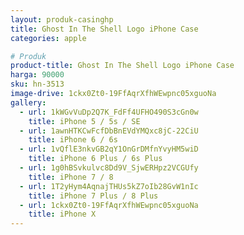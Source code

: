 ```yaml
---
layout: produk-casinghp
title: Ghost In The Shell Logo iPhone Case
categories: apple

# Produk
product-title: Ghost In The Shell Logo iPhone Case
harga: 90000
sku: hn-3513
image-drive: 1ckx0Zt0-19FfAqrXfhWEwpnc05xguoNa
gallery:
  - url: 1kWGvVuDp2Q7K_FdFf4UFHO490S3cGn0w
    title: iPhone 5 / 5s / SE
  - url: 1awnHTKCwFcfDbBnEVdYMQxc8jC-22CiU
    title: iPhone 6 / 6s
  - url: 1vQflE3nkvGB2qY1OnGrDMfnYvyHM5wiD
    title: iPhone 6 Plus / 6s Plus
  - url: 1g0hBSvkulvc8Dd9V_SjwERHpz2VCGUfy
    title: iPhone 7 / 8
  - url: 1T2yHym4AqnajTHUs5kZ7oIb28GvW1nIc
    title: iPhone 7 Plus / 8 Plus
  - url: 1ckx0Zt0-19FfAqrXfhWEwpnc05xguoNa
    title: iPhone X
---
```

